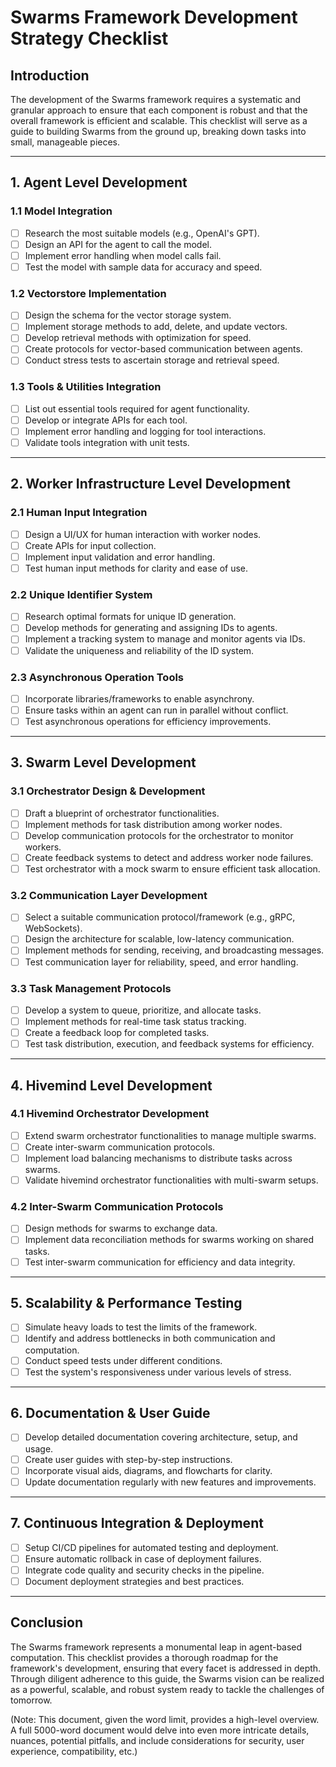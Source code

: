 # **Swarms Framework Development Strategy Checklist**

## **Introduction**

The development of the Swarms framework requires a systematic and granular approach to ensure that each component is robust and that the overall framework is efficient and scalable. This checklist will serve as a guide to building Swarms from the ground up, breaking down tasks into small, manageable pieces.

---

## **1. Agent Level Development**

### **1.1 Model Integration**
- [ ] Research the most suitable models (e.g., OpenAI's GPT).
- [ ] Design an API for the agent to call the model.
- [ ] Implement error handling when model calls fail.
- [ ] Test the model with sample data for accuracy and speed.

### **1.2 Vectorstore Implementation**
- [ ] Design the schema for the vector storage system.
- [ ] Implement storage methods to add, delete, and update vectors.
- [ ] Develop retrieval methods with optimization for speed.
- [ ] Create protocols for vector-based communication between agents.
- [ ] Conduct stress tests to ascertain storage and retrieval speed.

### **1.3 Tools & Utilities Integration**
- [ ] List out essential tools required for agent functionality.
- [ ] Develop or integrate APIs for each tool.
- [ ] Implement error handling and logging for tool interactions.
- [ ] Validate tools integration with unit tests.

---

## **2. Worker Infrastructure Level Development**

### **2.1 Human Input Integration**
- [ ] Design a UI/UX for human interaction with worker nodes.
- [ ] Create APIs for input collection.
- [ ] Implement input validation and error handling.
- [ ] Test human input methods for clarity and ease of use.

### **2.2 Unique Identifier System**
- [ ] Research optimal formats for unique ID generation.
- [ ] Develop methods for generating and assigning IDs to agents.
- [ ] Implement a tracking system to manage and monitor agents via IDs.
- [ ] Validate the uniqueness and reliability of the ID system.

### **2.3 Asynchronous Operation Tools**
- [ ] Incorporate libraries/frameworks to enable asynchrony.
- [ ] Ensure tasks within an agent can run in parallel without conflict.
- [ ] Test asynchronous operations for efficiency improvements.

---

## **3. Swarm Level Development**

### **3.1 Orchestrator Design & Development**
- [ ] Draft a blueprint of orchestrator functionalities.
- [ ] Implement methods for task distribution among worker nodes.
- [ ] Develop communication protocols for the orchestrator to monitor workers.
- [ ] Create feedback systems to detect and address worker node failures.
- [ ] Test orchestrator with a mock swarm to ensure efficient task allocation.

### **3.2 Communication Layer Development**
- [ ] Select a suitable communication protocol/framework (e.g., gRPC, WebSockets).
- [ ] Design the architecture for scalable, low-latency communication.
- [ ] Implement methods for sending, receiving, and broadcasting messages.
- [ ] Test communication layer for reliability, speed, and error handling.

### **3.3 Task Management Protocols**
- [ ] Develop a system to queue, prioritize, and allocate tasks.
- [ ] Implement methods for real-time task status tracking.
- [ ] Create a feedback loop for completed tasks.
- [ ] Test task distribution, execution, and feedback systems for efficiency.

---

## **4. Hivemind Level Development**

### **4.1 Hivemind Orchestrator Development**
- [ ] Extend swarm orchestrator functionalities to manage multiple swarms.
- [ ] Create inter-swarm communication protocols.
- [ ] Implement load balancing mechanisms to distribute tasks across swarms.
- [ ] Validate hivemind orchestrator functionalities with multi-swarm setups.

### **4.2 Inter-Swarm Communication Protocols**
- [ ] Design methods for swarms to exchange data.
- [ ] Implement data reconciliation methods for swarms working on shared tasks.
- [ ] Test inter-swarm communication for efficiency and data integrity.

---

## **5. Scalability & Performance Testing**

- [ ] Simulate heavy loads to test the limits of the framework.
- [ ] Identify and address bottlenecks in both communication and computation.
- [ ] Conduct speed tests under different conditions.
- [ ] Test the system's responsiveness under various levels of stress.

---

## **6. Documentation & User Guide**

- [ ] Develop detailed documentation covering architecture, setup, and usage.
- [ ] Create user guides with step-by-step instructions.
- [ ] Incorporate visual aids, diagrams, and flowcharts for clarity.
- [ ] Update documentation regularly with new features and improvements.

---

## **7. Continuous Integration & Deployment**

- [ ] Setup CI/CD pipelines for automated testing and deployment.
- [ ] Ensure automatic rollback in case of deployment failures.
- [ ] Integrate code quality and security checks in the pipeline.
- [ ] Document deployment strategies and best practices.

---

## **Conclusion**

The Swarms framework represents a monumental leap in agent-based computation. This checklist provides a thorough roadmap for the framework's development, ensuring that every facet is addressed in depth. Through diligent adherence to this guide, the Swarms vision can be realized as a powerful, scalable, and robust system ready to tackle the challenges of tomorrow.

(Note: This document, given the word limit, provides a high-level overview. A full 5000-word document would delve into even more intricate details, nuances, potential pitfalls, and include considerations for security, user experience, compatibility, etc.)